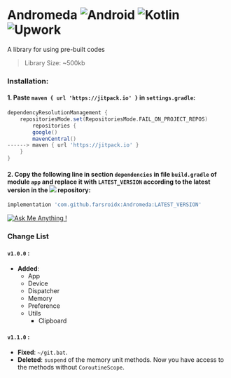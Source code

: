 # Andromeda ![Android](https://img.shields.io/badge/Android-3DDC84?style=for-the-badge&logo=android&logoColor=white) ![Kotlin](https://img.shields.io/badge/kotlin-%237F52FF.svg?style=for-the-badge&logo=kotlin&logoColor=white) ![Upwork](https://img.shields.io/badge/UpWork-6FDA44?style=for-the-badge&logo=Upwork&logoColor=white)

A library for using pre-built codes

> Library Size: ~500kb

### Installation:

#### 1. Paste `maven { url 'https://jitpack.io' }` in `settings.gradle`:
```groovy
dependencyResolutionManagement {
    repositoriesMode.set(RepositoriesMode.FAIL_ON_PROJECT_REPOS)
        repositories {
        google()
        mavenCentral()
------> maven { url 'https://jitpack.io' }
    }
}
```

#### 2. Copy the following line in section `dependencies` in file `build.gradle` of module `app` and replace it with `LATEST_VERSION` according to the latest version in the [![](https://jitpack.io/v/farsroidx/andromeda.svg)](https://jitpack.io/#farsroidx/andromeda) repository:

```groovy
implementation 'com.github.farsroidx:Andromeda:LATEST_VERSION'
```
[![Ask Me Anything !](https://img.shields.io/badge/Ask%20me-anything-1abc9c.svg)](https://github.com/farsroidx)

### Change List

#### `v1.0.0` :
- **Added**:
    - App
    - Device
    - Dispatcher
    - Memory
    - Preference
    - Utils
        - Clipboard

#### `v1.1.0` :
- **Fixed**: `~/git.bat`.
- **Deleted**: `suspend` of the memory unit methods. Now you have access to the methods without `CoroutineScope`.